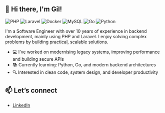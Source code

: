 ## 👋 Hi there, I'm Gil!

![PHP](https://img.shields.io/badge/PHP-777BB4?style=for-the-badge&logo=php&logoColor=white)
![Laravel](https://img.shields.io/badge/Laravel-E74430?style=for-the-badge&logo=laravel&logoColor=white)
![Docker](https://img.shields.io/badge/Docker-2496ED?style=for-the-badge&logo=docker&logoColor=white)
![MySQL](https://img.shields.io/badge/MySQL-005C84?style=for-the-badge&logo=mysql&logoColor=white)
![Go](https://img.shields.io/badge/Go-00ADD8?style=for-the-badge&logo=go&logoColor=white)
![Python](https://img.shields.io/badge/Python-3776AB?style=for-the-badge&logo=python&logoColor=white)

I'm a Software Engineer with over 10 years of experience in backend development, mainly using PHP and Laravel. I enjoy solving complex problems by building practical, scalable solutions.

- 💻 I’ve worked on modernising legacy systems, improving performance and building secure APIs  
- 📚 Currently learning: Python, Go, and modern backend architectures  
- 🔍 Interested in clean code, system design, and developer productivity  

## 📫 Let’s connect

- [LinkedIn](https://www.linkedin.com/in/gilberto-s-silveira)

